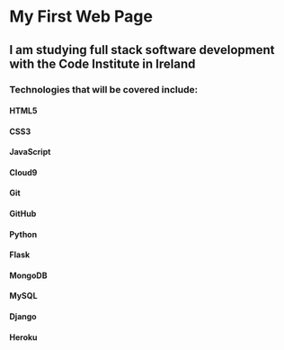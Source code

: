 # My First Web Page


## I am studying full stack software development with the Code Institute in Ireland

### Technologies that will be covered include:

#### HTML5
#### CSS3
#### JavaScript
#### Cloud9
#### Git
#### GitHub
#### Python
#### Flask
#### MongoDB
#### MySQL
#### Django
#### Heroku




